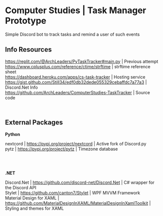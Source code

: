 # Computer Studies | Task Manager Prototype

Simple Discord bot to track tasks and remind a user of such events

## Info Resources

https://replit.com/@ArchLeaders/PyTaskTracker#main.py | Previous attempt<br>
https://www.cplusplus.com/reference/ctime/strftime | strftime reference sheet<br>
https://dashboard.heroku.com/apps/cs-task-tracker | Hosting service<br>
https://gist.github.com/Still34/edf0db32dede055329cebaffdc7a77a3 | Discord.Net Info<br>
https://github.com/ArchLeaders/ComputerStudies-TaskTracker | Source code<br>

<br>

## External Packages

**Python**

nextcord | https://pypi.org/project/nextcord | Active fork of Discord.py<br>
pytz | https://pypi.org/project/pytz | Timezone database

<br>
<br>

**.NET**

Discord.Net | https://github.com/discord-net/Discord.Net | C# wrapper for the Discord API<br>
Stylet | https://github.com/canton7/Stylet | WPF MVVM Framework<br>
Material Design for XAML | https://github.com/MaterialDesignInXAML/MaterialDesignInXamlToolkit | Styling and themes for XAML<br>